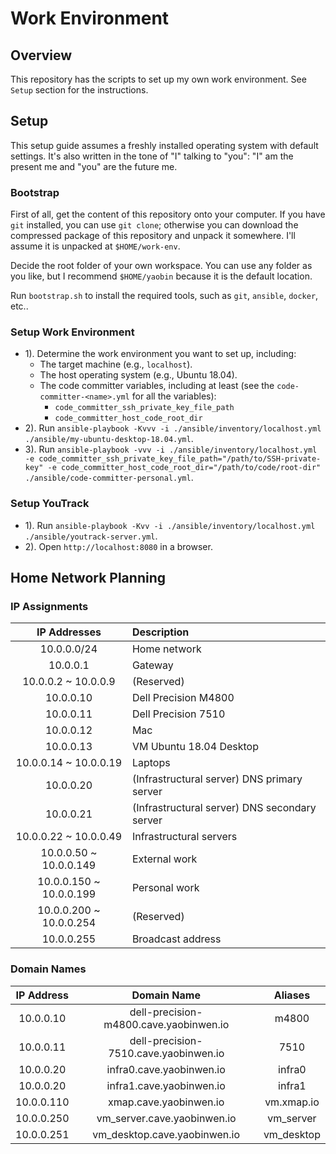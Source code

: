 # Work Environment

## Overview

This repository has the scripts to set up my own work environment. See `Setup` section for the instructions.

## Setup

This setup guide assumes a freshly installed operating system with default settings. It's also written in the tone of "I" talking to "you": "I" am the present me and "you" are the future me.

### Bootstrap

First of all, get the content of this repository onto your computer. If you have `git` installed, you can use `git clone`; otherwise you can download the compressed package of this repository and unpack it somewhere. I'll assume it is unpacked at `$HOME/work-env`.

Decide the root folder of your own workspace. You can use any folder as you like, but I recommend `$HOME/yaobin` because it is the default location.

Run `bootstrap.sh` to install the required tools, such as `git`, `ansible`, `docker`, etc..

### Setup Work Environment

- 1). Determine the work environment you want to set up, including:
  - The target machine (e.g., `localhost`).
  - The host operating system (e.g., Ubuntu 18.04).
  - The code committer variables, including at least (see the `code-committer-<name>.yml` for all the variables):
    - `code_committer_ssh_private_key_file_path`
    - `code_committer_host_code_root_dir`
- 2). Run `ansible-playbook -Kvvv -i ./ansible/inventory/localhost.yml ./ansible/my-ubuntu-desktop-18.04.yml`.
- 3). Run `ansible-playbook -vvv -i ./ansible/inventory/localhost.yml -e code_committer_ssh_private_key_file_path="/path/to/SSH-private-key" -e code_committer_host_code_root_dir="/path/to/code/root-dir" ./ansible/code-committer-personal.yml`.

### Setup YouTrack

- 1). Run `ansible-playbook -Kvv -i ./ansible/inventory/localhost.yml ./ansible/youtrack-server.yml`.
- 2). Open `http://localhost:8080` in a browser.

## Home Network Planning

### IP Assignments

| IP Addresses | Description |
|:------------:|:------------|
| 10.0.0.0/24 | Home network |
| 10.0.0.1 | Gateway |
| 10.0.0.2 ~ 10.0.0.9 | (Reserved) |
| 10.0.0.10 | Dell Precision M4800 |
| 10.0.0.11 | Dell Precision 7510 |
| 10.0.0.12 | Mac |
| 10.0.0.13 | VM Ubuntu 18.04 Desktop |
| 10.0.0.14 ~ 10.0.0.19 | Laptops |
| 10.0.0.20 | (Infrastructural server) DNS primary server |
| 10.0.0.21 | (Infrastructural server) DNS secondary server |
| 10.0.0.22 ~ 10.0.0.49 | Infrastructural servers |
| 10.0.0.50 ~ 10.0.0.149 | External work |
| 10.0.0.150 ~ 10.0.0.199 | Personal work |
| 10.0.0.200 ~ 10.0.0.254 | (Reserved) |
| 10.0.0.255 | Broadcast address |

### Domain Names

| IP Address | Domain Name | Aliases |
|:----------:|:-----------:|:-------:|
| 10.0.0.10 | dell-precision-m4800.cave.yaobinwen.io | m4800 |
| 10.0.0.11 | dell-precision-7510.cave.yaobinwen.io | 7510 |
| 10.0.0.20 | infra0.cave.yaobinwen.io | infra0 |
| 10.0.0.20 | infra1.cave.yaobinwen.io | infra1 |
| 10.0.0.110 | xmap.cave.yaobinwen.io | vm.xmap.io |
| 10.0.0.250 | vm_server.cave.yaobinwen.io | vm_server |
| 10.0.0.251 | vm_desktop.cave.yaobinwen.io | vm_desktop |
